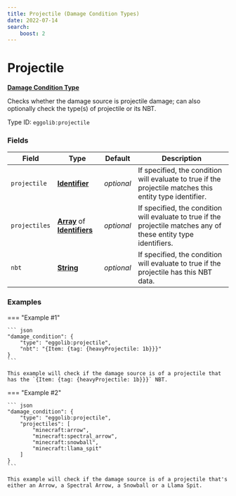 ```yaml
---
title: Projectile (Damage Condition Types)
date: 2022-07-14
search:
    boost: 2
---
```


#   Projectile

**[Damage Condition Type]**

Checks whether the damage source is projectile damage; can also optionally check the type(s) of projectile or its NBT.

Type ID: `eggolib:projectile`


### Fields

Field | Type | Default | Description
------|------|---------|------------
`projectile` | **[Identifier]** | *optional* | If specified, the condition will evaluate to true if the projectile matches this entity type identifier.
`projectiles` | **[Array]** of **[Identifiers]** | *optional* | If specified, the condition will evaluate to true if the projectile matches any of these entity type identifiers.
`nbt` | **[String]** | *optional* | If specified, the condition will evaluate to true if the projectile has this NBT data.


### Examples

=== "Example #1"

    ``` json
    "damage_condition": {
        "type": "eggolib:projectile",
        "nbt": "{Item: {tag: {heavyProjectile: 1b}}}"
    }
    ```

    This example will check if the damage source is of a projectile that has the `{Item: {tag: {heavyProjectile: 1b}}}` NBT.


=== "Example #2"

    ``` json
    "damage_condition": {
        "type": "eggolib:projectile",
        "projectiles": [
            "minecraft:arrow",
            "minecraft:spectral_arrow",
            "minecraft:snowball",
            "minecraft:llama_spit"
        ]
    }
    ```

    This example will check if the damage source is of a projectile that's either an Arrow, a Spectral Arrow, a Snowball or a Llama Spit.



[Damage Condition Type]: ../damage_condition_types.md
[Identifier]: https://origins.readthedocs.io/en/latest/types/data_types/identifier
[Identifiers]: https://origins.readthedocs.io/en/latest/types/data_types/identifier
[Array]: https://origins.readthedocs.io/en/latest/types/data_types/array
[String]: https://origins.readthedocs.io/en/latest/types/data_types/string
